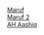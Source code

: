 [Maruf](https://github.com/mdmarufsarker/)
<br>
[Maruf 2](https://github.com/coderMaruf/)
<br>
[AH Aashiq](https://github.com/AH-Aashiq/)
<br>
[]()
<br>
[]()
<br>
[]()
<br>
[]()
<br>
[]()
<br>
[]()
<br>
